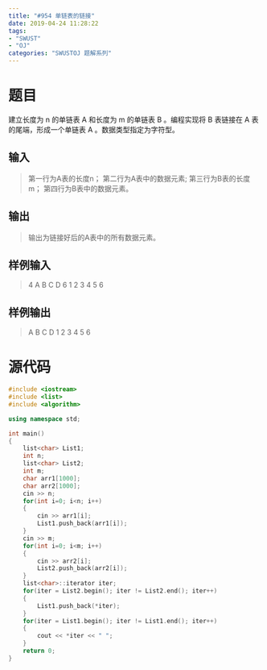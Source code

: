 ```yaml
---
title: "#954 单链表的链接"
date: 2019-04-24 11:28:22
tags:
- "SWUST"
- "OJ"
categories: "SWUSTOJ 题解系列"
---
```


# 题目

建立长度为 n 的单链表 A 和长度为 m 的单链表 B 。编程实现将 B 表链接在 A 表的尾端，形成一个单链表 A 。数据类型指定为字符型。

<!-- more -->

## 输入

> 第一行为A表的长度n； 
> 第二行为A表中的数据元素;
> 第三行为B表的长度m； 
> 第四行为B表中的数据元素。

## 输出

> 输出为链接好后的A表中的所有数据元素。

## 样例输入

> 4
> A B C D 
> 6
> 1 2 3 4 5 6

## 样例输出

> A B C D 1 2 3 4 5 6

# 源代码

```cpp
#include <iostream>
#include <list>
#include <algorithm>

using namespace std;

int main()
{
    list<char> List1;
    int n;
    list<char> List2;
    int m;
    char arr1[1000];
    char arr2[1000];
    cin >> n;
    for(int i=0; i<n; i++)
    {
        cin >> arr1[i];
        List1.push_back(arr1[i]);
    }
    cin >> m;
    for(int i=0; i<m; i++)
    {
        cin >> arr2[i];
        List2.push_back(arr2[i]);
    }
    list<char>::iterator iter;
    for(iter = List2.begin(); iter != List2.end(); iter++)
    {
        List1.push_back(*iter);
    }
    for(iter = List1.begin(); iter != List1.end(); iter++)
    {
        cout << *iter << " ";
    }
    return 0;
}
```
